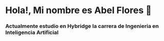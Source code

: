 # Hola!, Mi nombre es Abel Flores 👋
### Actualmente estudio en Hybridge la carrera de Ingenieria en Inteligencia Artificial
